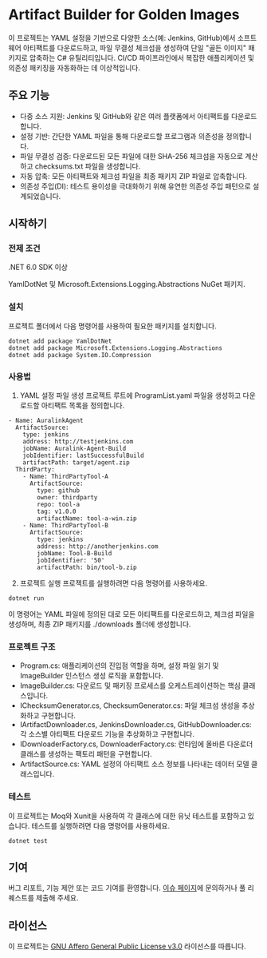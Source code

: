 # Artifact Builder for Golden Images


이 프로젝트는 YAML 설정을 기반으로 다양한 소스(예: Jenkins, GitHub)에서 소프트웨어 아티팩트를 다운로드하고, 파일 무결성 체크섬을 생성하여 단일 "골든 이미지" 패키지로 압축하는 C# 유틸리티입니다. CI/CD 파이프라인에서 복잡한 애플리케이션 및 의존성 패키징을 자동화하는 데 이상적입니다.

## 주요 기능
* 다중 소스 지원: Jenkins 및 GitHub와 같은 여러 플랫폼에서 아티팩트를 다운로드합니다.
* 설정 기반: 간단한 YAML 파일을 통해 다운로드할 프로그램과 의존성을 정의합니다.
* 파일 무결성 검증: 다운로드된 모든 파일에 대한 SHA-256 체크섬을 자동으로 계산하고 checksums.txt 파일을 생성합니다.
* 자동 압축: 모든 아티팩트와 체크섬 파일을 최종 패키지 ZIP 파일로 압축합니다.
* 의존성 주입(DI): 테스트 용이성을 극대화하기 위해 유연한 의존성 주입 패턴으로 설계되었습니다.

## 시작하기
### 전제 조건
.NET 6.0 SDK 이상

YamlDotNet 및 Microsoft.Extensions.Logging.Abstractions NuGet 패키지.

### 설치
프로젝트 폴더에서 다음 명령어를 사용하여 필요한 패키지를 설치합니다.
```
dotnet add package YamlDotNet
dotnet add package Microsoft.Extensions.Logging.Abstractions
dotnet add package System.IO.Compression
```

### 사용법
1. YAML 설정 파일 생성
프로젝트 루트에 ProgramList.yaml 파일을 생성하고 다운로드할 아티팩트 목록을 정의합니다.
```
- Name: AuralinkAgent
  ArtifactSource:
    type: jenkins
    address: http://testjenkins.com
    jobName: Auralink-Agent-Build
    jobIdentifier: lastSuccessfulBuild
    artifactPath: target/agent.zip
  ThirdParty:
    - Name: ThirdPartyTool-A
      ArtifactSource:
        type: github
        owner: thirdparty
        repo: tool-a
        tag: v1.0.0
        artifactName: tool-a-win.zip
    - Name: ThirdPartyTool-B
      ArtifactSource:
        type: jenkins
        address: http://anotherjenkins.com
        jobName: Tool-B-Build
        jobIdentifier: '50'
        artifactPath: bin/tool-b.zip
```
2. 프로젝트 실행
프로젝트를 실행하려면 다음 명령어를 사용하세요.
```
dotnet run
```
이 명령어는 YAML 파일에 정의된 대로 모든 아티팩트를 다운로드하고, 체크섬 파일을 생성하며, 최종 ZIP 패키지를 ./downloads 폴더에 생성합니다.

### 프로젝트 구조
- Program.cs: 애플리케이션의 진입점 역할을 하며, 설정 파일 읽기 및 ImageBuilder 인스턴스 생성 로직을 포함합니다.
- ImageBuilder.cs: 다운로드 및 패키징 프로세스를 오케스트레이션하는 핵심 클래스입니다.
- IChecksumGenerator.cs, ChecksumGenerator.cs: 파일 체크섬 생성을 추상화하고 구현합니다.
- IArtifactDownloader.cs, JenkinsDownloader.cs, GitHubDownloader.cs: 각 소스별 아티팩트 다운로드 기능을 추상화하고 구현합니다.
- IDownloaderFactory.cs, DownloaderFactory.cs: 런타임에 올바른 다운로더 클래스를 생성하는 팩토리 패턴을 구현합니다.
- ArtifactSource.cs: YAML 설정의 아티팩트 소스 정보를 나타내는 데이터 모델 클래스입니다.

### 테스트
이 프로젝트는 Moq와 Xunit을 사용하여 각 클래스에 대한 유닛 테스트를 포함하고 있습니다. 테스트를 실행하려면 다음 명령어를 사용하세요.
```
dotnet test
```

## 기여
버그 리포트, 기능 제안 또는 코드 기여를 환영합니다. [이슈 페이지](https://github.com/jameskwon07/AuraLink/issues)에 문의하거나 풀 리퀘스트를 제출해 주세요.

## 라이선스
이 프로젝트는 [GNU Affero General Public License v3.0](https://www.gnu.org/licenses/agpl-3.0.html) 라이선스를 따릅니다.